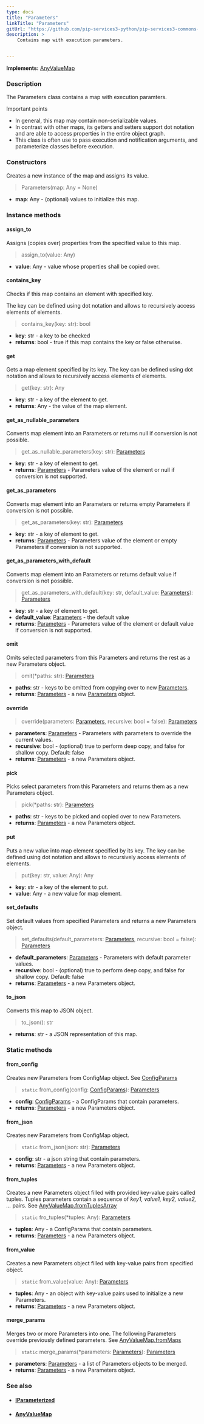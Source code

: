 ```yaml
---
type: docs
title: "Parameters"
linkTitle: "Parameters"
gitUrl: "https://github.com/pip-services3-python/pip-services3-commons-python"
description: >
    Contains map with execution parameters.


---
```


**Implements:** [AnyValueMap](../../data/any_value_map)

### Description

The Parameters class contains a map with execution paramters. 

Important points

- In general, this map may contain non-serializable values.
- In contrast with other maps, its getters and setters support dot notation and are able to access properties in the entire object graph.
- This class is often use to pass execution and notification arguments, and parameterize classes before execution.

### Constructors
Creates a new instance of the map and assigns its value.

> Parameters(map: Any = None)

- **map**: Any - (optional) values to initialize this map.

### Instance methods

#### assign_to
Assigns (copies over) properties from the specified value to this map.

> assign_to(value: Any)

- **value**: Any - value whose properties shall be copied over.

#### contains_key
Checks if this map contains an element with specified key.

The key can be defined using dot notation
and allows to recursively access elements of elements.

> contains_key(key: str): bool

- **key**: str - a key to be checked
- **returns**: bool - true if this map contains the key or false otherwise.

#### get
Gets a map element specified by its key.
The key can be defined using dot notation
and allows to recursively access elements of elements.

> get(key: str): Any

- **key**: str - a key of the element to get.
- **returns**: Any - the value of the map element.


#### get_as_nullable_parameters
Converts map element into an Parameters or returns null if conversion is not possible.

> get_as_nullable_parameters(key: str): [Parameters](../parameters)

- **key**: str - a key of element to get.
- **returns**: [Parameters](../parameters) - Parameters value of the element or null if conversion is not supported.

#### get_as_parameters
Converts map element into an Parameters or returns empty Parameters if conversion is not possible.

> get_as_parameters(key: str): [Parameters](../parameters)

- **key**: str - a key of element to get.
- **returns**: [Parameters](../parameters) - Parameters value of the element or empty Parameters if conversion is not supported.


#### get_as_parameters_with_default
Converts map element into an Parameters or returns default value if conversion is not possible.

> get_as_parameters_with_default(key: str, default_value: [Parameters](../parameters)): [Parameters](../parameters)

- **key**: str - a key of element to get.
- **default_value**: [Parameters](../parameters) - the default value
- **returns**: [Parameters](../parameters) - Parameters value of the element or default value if conversion is not supported.


#### omit
Omits selected parameters from this Parameters and returns the rest as a new Parameters object.

> omit(*paths: str): [Parameters](../parameters)

- **paths**: str - keys to be omitted from copying over to new [Parameters](../parameters).
- **returns**: [Parameters](../parameters) - a new [Parameters](../parameters) object.


#### override

> override(parameters: [Parameters](../parameters), recursive: bool = false): [Parameters](../parameters)

- **parameters**: [Parameters](../parameters) - Parameters with parameters to override the current values.
- **recursive**: bool - (optional) true to perform deep copy, and false for shallow copy. Default: false
- **returns**: [Parameters](../parameters) - a new Parameters object.


#### pick
Picks select parameters from this Parameters and returns them as a new Parameters object.

> pick(*paths: str): [Parameters](../parameters)

- **paths**: str - keys to be picked and copied over to new Parameters.
- **returns**: [Parameters](../parameters) - a new Parameters object.


#### put
Puts a new value into map element specified by its key.
The key can be defined using dot notation
and allows to recursively access elements of elements.

> put(key: str, value: Any): Any

- **key**: str - a key of the element to put.
- **value**: Any - a new value for map element.

#### set_defaults
Set default values from specified Parameters and returns a new Parameters object.

> set_defaults(default_parameters: [Parameters](../parameters), recursive: bool = false): [Parameters](../parameters)

- **default_parameters**: [Parameters](../parameters) - Parameters with default parameter values.
- **recursive**: bool - (optional) true to perform deep copy, and false for shallow copy. Default: false
- **returns**: [Parameters](../parameters) - a new Parameters object.


#### to_json
Converts this map to JSON object.

> to_json(): str

- **returns**: str - a JSON representation of this map.

### Static methods

#### from_config
Creates new Parameters from ConfigMap object.
See [ConfigParams](../../config/config_params)

> `static` from_config(config: [ConfigParams](../../config/config_params)): [Parameters](../parameters) 

- **config**: [ConfigParams](../../config/config_params) - a ConfigParams that contain parameters.
- **returns**: [Parameters](../parameters) - a new Parameters object.


#### from_json
Creates new Parameters from ConfigMap object.

> `static` from_json(json: str): [Parameters](../parameters) 

- **config**: str - a json string that contain parameters.
- **returns**: [Parameters](../parameters) - a new Parameters object.

#### from_tuples
Creates a new Parameters object filled with provided key-value pairs called tuples.
Tuples parameters contain a sequence of *key1, value1, key2, value2, ...* pairs.
See [AnyValueMap.fromTuplesArray](../../data/any_value_map/#fromtuplesarray)

> `static` fro_tuples(*tuples: Any): [Parameters](../parameters) 

- **tuples**: Any - a ConfigParams that contain parameters.
- **returns**: [Parameters](../parameters) - a new Parameters object.


#### from_value
Creates a new Parameters object filled with key-value pairs from specified object.

> `static` from_value(value: Any): [Parameters](../parameters) 

- **tuples**: Any - an object with key-value pairs used to initialize a new Parameters.
- **returns**: [Parameters](../parameters) - a new Parameters object.


#### merge_params
Merges two or more Parameters into one. The following Parameters override
previously defined parameters.
See [AnyValueMap.fromMaps](../../data/any_value_map/#frommaps)

> `static` merge_params(*parameters: [Parameters](../parameters)): [Parameters](../parameters) 

- **parameters**: [Parameters](../parameters) - a list of Parameters objects to be merged.
- **returns**: [Parameters](../parameters) - a new Parameters object.


### See also
- #### [IParameterized](../iparameterized)
- #### [AnyValueMap](../../data/any_value_map)
